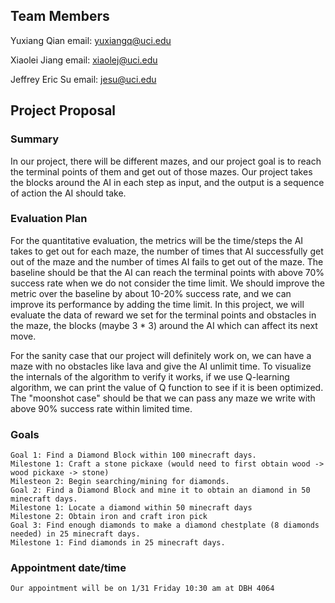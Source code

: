 ## Team Members
Yuxiang Qian email: yuxiangq@uci.edu

Xiaolei Jiang email: xiaolej@uci.edu

Jeffrey Eric Su email: jesu@uci.edu



## Project Proposal

### Summary

In our project, there will be different mazes, and our project goal is to reach the terminal points of them and get out of those mazes. Our project takes the blocks around the AI in each step as input, and the output is a sequence of action the AI should take.

### Evaluation Plan

  For the quantitative evaluation, the metrics will be the time/steps the AI takes to get out for each maze, the number of times that AI successfully get out of the maze and the number of times AI fails to get out of the maze. The baseline should be that the AI can reach the terminal points with above 70% success rate when we do not consider the time limit. We should improve the metric over the baseline by about 10-20% success rate, and we can improve its performance by adding the time limit. In this project, we will evaluate the data of reward we set for the terminal points and obstacles in the maze, the blocks (maybe 3 * 3) around the AI which can affect its next move.
  
  For the sanity case that our project will definitely work on, we can have a maze with no obstacles like lava and give the AI unlimit time. To visualize the internals of the algorithm to verify it works, if we use Q-learning algorithm, we can print the value of Q function to see if it is been optimized. The "moonshot case" should be that we can pass any maze we write with above 90% success rate within limited time.

### Goals

```content
Goal 1: Find a Diamond Block within 100 minecraft days.
Milestone 1: Craft a stone pickaxe (would need to first obtain wood -> wood pickaxe -> stone)
Milesteon 2: Begin searching/mining for diamonds.
Goal 2: Find a Diamond Block and mine it to obtain an diamond in 50 minecraft days.
Milestone 1: Locate a diamond within 50 minecraft days
Milestone 2: Obtain iron and craft iron pick
Goal 3: Find enough diamonds to make a diamond chestplate (8 diamonds needed) in 25 minecraft days.
Milestone 1: Find diamonds in 25 minecraft days.
```

### Appointment date/time

```content
Our appointment will be on 1/31 Friday 10:30 am at DBH 4064
```
